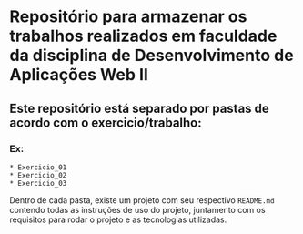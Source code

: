 # Repositório para armazenar os trabalhos realizados em faculdade da disciplina de Desenvolvimento de Aplicações Web II 

## Este repositório está separado por pastas de acordo com o exercicio/trabalho:
 ### Ex: 
  ```
  * Exercicio_01
  * Exercicio_02
  * Exercicio_03
  ```
Dentro de cada pasta, existe um projeto com seu respectivo `README.md` contendo todas as instruções de uso do projeto, juntamento com os requisitos para rodar o projeto e as tecnologias utilizadas.